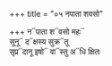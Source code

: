 +++
title = "०५ नपाता शवसो"

+++
न᳓पाता श᳓वसो महः᳓  
सूनू᳓ द᳓क्षस्य सुक्र᳓तू  
सृप्र᳓दानू इषो᳓ वा᳓स्तु अ᳓धि क्षितः